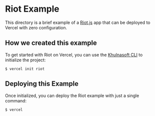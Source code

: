 # Riot Example

This directory is a brief example of a [Riot.js](https://riot.js.org/) app that can be deployed to Vercel with zero configuration.

## How we created this example

To get started with Riot on Vercel, you can use the [Khulnasoft CLI](https://vercel.com/download) to initialize the project:

```shell
$ vercel init riot
```

## Deploying this Example

Once initialized, you can deploy the Riot example with just a single command:

```shell
$ vercel
```
